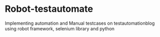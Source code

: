# Robot-testautomate
Implementing automation and Manual testcases on testautomationblog using robot framework, selenium library and python 
